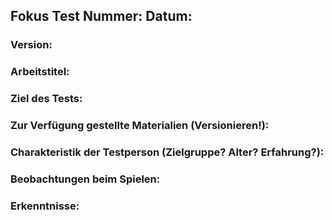## Fokus Test Nummer:      Datum: 

### Version:


### Arbeitstitel:


### Ziel des Tests:


### Zur Verfügung gestellte Materialien (Versionieren!):


### Charakteristik der Testperson (Zielgruppe? Alter? Erfahrung?):


### Beobachtungen beim Spielen:


### Erkenntnisse:
